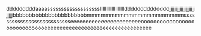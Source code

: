 dddddddddaaaassssssssssssssssssslllllllllllllllllllddddddddddddddjjjjjjjjjjjjjjjjjjjjjjjjjbbbbbbbbbbbbbbbbbbbbbbbmmmmmmmmmmmmmmmmmmmmmssssssssssssssssssssssssssseeeeeeeeeeeeeeeeeeeeeeeoooooooooooooooooooooooooooooeeeeeeeeeeeeeeeeeeeeeeeeeeeeeeeeeee